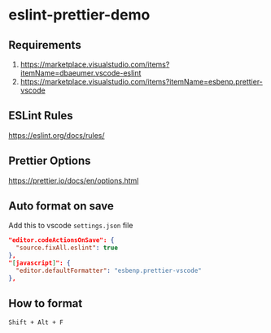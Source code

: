 # eslint-prettier-demo

## Requirements

1. https://marketplace.visualstudio.com/items?itemName=dbaeumer.vscode-eslint
2. https://marketplace.visualstudio.com/items?itemName=esbenp.prettier-vscode

## ESLint Rules

https://eslint.org/docs/rules/

## Prettier Options

https://prettier.io/docs/en/options.html

## Auto format on save

Add this to vscode `settings.json` file
```json
"editor.codeActionsOnSave": {
  "source.fixAll.eslint": true
},
"[javascript]": {
  "editor.defaultFormatter": "esbenp.prettier-vscode"
},
```

## How to format
`Shift + Alt + F`